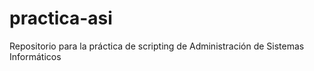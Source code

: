 # practica-asi
Repositorio para la práctica de scripting de Administración de Sistemas Informáticos

